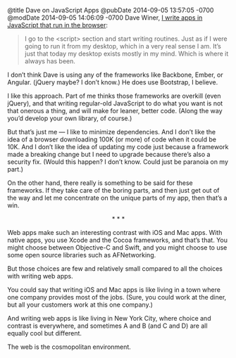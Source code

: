 @title Dave on JavaScript Apps
@pubDate 2014-09-05 13:57:05 -0700
@modDate 2014-09-05 14:06:09 -0700
Dave Winer, <a href="http://scripting.com/2014/09/05/iWriteAppsInJavascriptInTheBrowser.html">I write apps in JavaScript that run in the browser</a>:

>I go to the &lt;script> section and start writing routines. Just as if I were going to run it from my desktop, which in a very real sense I am. It’s just that today my desktop exists mostly in my mind. Which is where it always has been.

I don’t think Dave is using any of the frameworks like Backbone, Ember, or Angular. (jQuery maybe? I don’t know.) He does use Bootstrap, I believe.

I like this approach. Part of me thinks those frameworks are overkill (even jQuery), and that writing regular-old JavaScript to do what you want is not that onerous a thing, and will make for leaner, better code. (Along the way you’d develop your own library, of course.)

But that’s just me — I like to minimize dependencies. And I don’t like the idea of a browser downloading 100K (or more) of code when it could be 10K. And I don’t like the idea of updating my code just because a framework made a breaking change but I need to upgrade because there’s also a security fix. (Would this happen? I don’t know. Could just be paranoia on my part.)

On the other hand, there really is something to be said for these frameworks. If they take care of the boring parts, and then just get out of the way and let me concentrate on the unique parts of my app, then that’s a win.

<p style="text-align:center">* * *</p>

Web apps make such an interesting contrast with iOS and Mac apps. With native apps, you use Xcode and the Cocoa frameworks, and that’s that. You might choose between Objective-C and Swift, and you might choose to use some open source libraries such as AFNetworking.

But those choices are few and relatively small compared to all the choices with writing web apps.

You could say that writing iOS and Mac apps is like living in a town where one company provides most of the jobs. (Sure, you could work at the diner, but all your customers work at this one company.)

And writing web apps is like living in New York City, where choice and contrast is everywhere, and sometimes A and B (and C and D) are all equally cool but different.

The web is the cosmopolitan environment.
